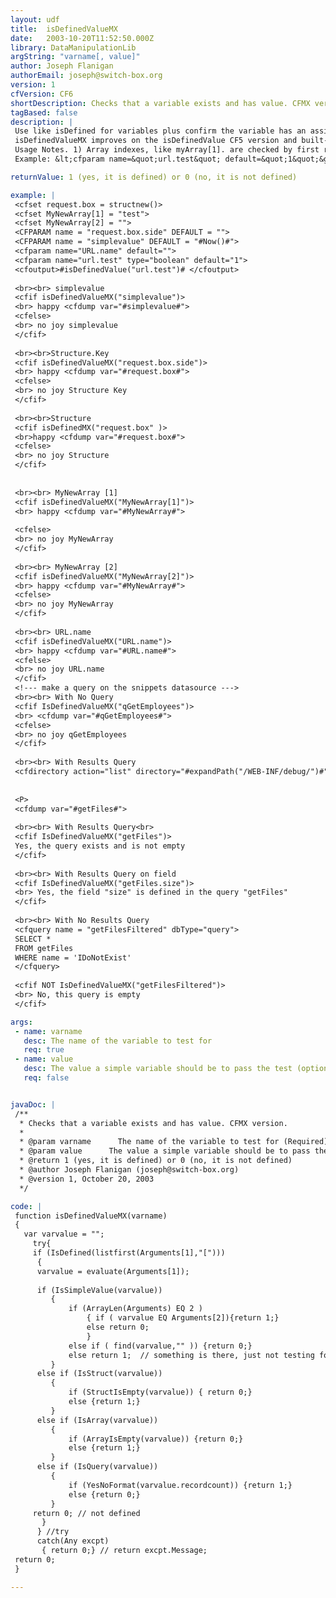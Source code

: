 ```yaml
---
layout: udf
title:  isDefinedValueMX
date:   2003-10-20T11:52:50.000Z
library: DataManipulationLib
argString: "varname[, value]"
author: Joseph Flanigan
authorEmail: joseph@switch-box.org
version: 1
cfVersion: CF6
shortDescription: Checks that a variable exists and has value. CFMX version.
tagBased: false
description: |
 Use like isDefined for variables plus confirm the variable has an assigned value. For a named variable,  if it is defined and has value returns 1,  if it is not defined returns 0; if it is defined and has empty value returns 0.  Optionally, allows specifying a check value to test the named variable for a specific value. This extends the function by, if it is defined and has this value, then return 1. A checked value must be a simple value or an empty string.
 isDefinedValueMX improves on the isDefinedValue CF5 version and built-in isDefined by returning a 0 on error conditions. 
 Usage Notes. 1) Array indexes, like myArray[1]. are checked by first removing the index to confirm the array is defined, then checks the indexed location for a simple value. If the index is missing or bogus, the function returns 0. 2) Query record set results, checks the first record?s value, not the entire record set. 3) Queries results with a zero record count return 0. 
 Example: &lt;cfparam name=&quot;url.test&quot; default=&quot;1&quot;&gt; isDefinedValue(&quot;url.test&quot;) returns 1 &lt;cfparam name=&quot;url.test&quot; default=&quot;&quot;&gt; isDefinedValue(&quot;url.test&quot;) returns 0 and isDefinedValue(&quot;url.test&quot;,??) returns 1

returnValue: 1 (yes, it is defined) or 0 (no, it is not defined)

example: |
 <cfset request.box = structnew()>
 <cfset MyNewArray[1] = "test"> 
 <cfset MyNewArray[2] = ""> 
 <CFPARAM name = "request.box.side" DEFAULT = "">
 <CFPARAM name = "simplevalue" DEFAULT = "#Now()#">
 <cfparam name="URL.name" default="">
 <cfparam name="url.test" type="boolean" default="1">
 <cfoutput>#isDefinedValue("url.test")# </cfoutput>
 
 <br><br> simplevalue
 <cfif isDefinedValueMX("simplevalue")>
 <br> happy <cfdump var="#simplevalue#"> 
 <cfelse>
 <br> no joy simplevalue
 </cfif> 
 
 <br><br>Structure.Key
 <cfif isDefinedValueMX("request.box.side")>
 <br> happy <cfdump var="#request.box#"> 
 <cfelse>
 <br> no joy Structure Key
 </cfif> 
 
 <br><br>Structure 
 <cfif isDefinedMX("request.box" )>
 <br>happy <cfdump var="#request.box#"> 
 <cfelse>
 <br> no joy Structure
 </cfif> 
 
 
 <br><br> MyNewArray [1]
 <cfif isDefinedValueMX("MyNewArray[1]")>
 <br> happy <cfdump var="#MyNewArray#">
 
 <cfelse>
 <br> no joy MyNewArray
 </cfif> 
 
 <br><br> MyNewArray [2]
 <cfif isDefinedValueMX("MyNewArray[2]")>
 <br> happy <cfdump var="#MyNewArray#">
 <cfelse>
 <br> no joy MyNewArray
 </cfif> 
 
 <br><br> URL.name
 <cfif isDefinedValueMX("URL.name")>
 <br> happy <cfdump var="#URL.name#">
 <cfelse>
 <br> no joy URL.name
 </cfif> 
 <!--- make a query on the snippets datasource --->
 <br><br> With No Query
 <cfif IsDefinedValueMX("qGetEmployees")> 
 <br> <cfdump var="#qGetEmployees#"> 
 <cfelse>
 <br> no joy qGetEmployees
 </cfif> 
 
 <br><br> With Results Query
 <cfdirectory action="list" directory="#expandPath("/WEB-INF/debug/")#" name="getFiles">
 
 
 <P>
 <cfdump var="#getFiles#">
 
 <br><br> With Results Query<br>
 <cfif IsDefinedValueMX("getFiles")> 
 Yes, the query exists and is not empty
 </cfif> 
 
 <br><br> With Results Query on field
 <cfif IsDefinedValueMX("getFiles.size")> 
 <br> Yes, the field "size" is defined in the query "getFiles"
 </cfif> 
 
 <br><br> With No Results Query
 <cfquery name = "getFilesFiltered" dbType="query">
 SELECT *
 FROM getFiles
 WHERE name = 'IDoNotExist'
 </cfquery> 
 
 <cfif NOT IsDefinedValueMX("getFilesFiltered")> 
 <br> No, this query is empty
 </cfif>

args:
 - name: varname
   desc: The name of the variable to test for
   req: true
 - name: value
   desc: The value a simple variable should be to pass the test (optional)
   req: false


javaDoc: |
 /**
  * Checks that a variable exists and has value. CFMX version.
  * 
  * @param varname      The name of the variable to test for (Required)
  * @param value      The value a simple variable should be to pass the test (optional) (Optional)
  * @return 1 (yes, it is defined) or 0 (no, it is not defined) 
  * @author Joseph Flanigan (joseph@switch-box.org) 
  * @version 1, October 20, 2003 
  */

code: |
 function isDefinedValueMX(varname)
 {
   var varvalue = "";
     try{
     if (IsDefined(listfirst(Arguments[1],"[")))
      { 
      varvalue = evaluate(Arguments[1]);
 
      if (IsSimpleValue(varvalue))
         { 
             if (ArrayLen(Arguments) EQ 2 )
                 { if ( varvalue EQ Arguments[2]){return 1;}
                 else return 0; 
                 }
             else if ( find(varvalue,"" )) {return 0;}  
             else return 1;  // something is there, just not testing for it.
         } 
      else if (IsStruct(varvalue))
         { 
             if (StructIsEmpty(varvalue)) { return 0;} 
             else {return 1;}
         }
      else if (IsArray(varvalue))
         { 
             if (ArrayIsEmpty(varvalue)) {return 0;} 
             else {return 1;}
         }
      else if (IsQuery(varvalue))
         { 
             if (YesNoFormat(varvalue.recordcount)) {return 1;} 
             else {return 0;}
         }
     return 0; // not defined
       }
      } //try
      catch(Any excpt)
       { return 0;} // return excpt.Message;
 return 0; 
 }

---
```


